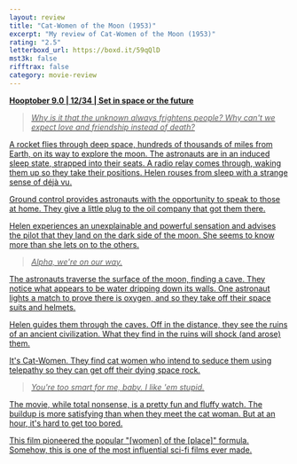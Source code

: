 ```yaml
---
layout: review
title: "Cat-Women of the Moon (1953)"
excerpt: "My review of Cat-Women of the Moon (1953)"
rating: "2.5"
letterboxd_url: https://boxd.it/59qQlD
mst3k: false
rifftrax: false
category: movie-review
---
```


<b><a href="https://boxd.it/pOmcY">Hooptober 9.0 | 12/34 | Set in space or the future</b>

<blockquote><i>Why is it that the unknown always frightens people? Why can't we expect love and friendship instead of death?</i></blockquote>

A rocket flies through deep space, hundreds of thousands of miles from Earth, on its way to explore the moon. The astronauts are in an induced sleep state, strapped into their seats. A radio relay comes through, waking them up so they take their positions. Helen rouses from sleep with a strange sense of déjà vu.

Ground control provides astronauts with the opportunity to speak to those at home. They give a little plug to the oil company that got them there.

Helen experiences an unexplainable and powerful sensation and advises the pilot that they land on the dark side of the moon. She seems to know more than she lets on to the others.

<blockquote><i>Alpha, we're on our way.</i></blockquote>

The astronauts traverse the surface of the moon, finding a cave. They notice what appears to be water dripping down its walls. One astronaut lights a match to prove there is oxygen, and so they take off their space suits and helmets.

Helen guides them through the caves. Off in the distance, they see the ruins of an ancient civilization. What they find in the ruins will shock (and arose) them.

It's Cat-Women. They find cat women who intend to seduce them using telepathy so they can get off their dying space rock.

<blockquote><i>You're too smart for me, baby. I like 'em stupid.</i></blockquote>

The movie, while total nonsense, is a pretty fun and fluffy watch. The buildup is more satisfying than when they meet the cat woman. But at an hour, it's hard to get too bored.

This film pioneered the popular "[women] of the [place]" formula. Somehow, this is one of the most influential sci-fi films ever made.
